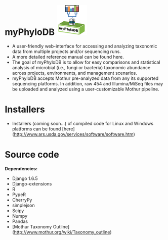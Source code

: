 # myPhyloDB       ![myPhyloDB Logo](media/images/myPhyloDB_Logo.png)

* A user-friendly web-interface for accessing and analyzing taxonomic data from multiple projects and/or sequencing runs.
* A more detailed reference manual can be found here.
* The goal of myPhyloDB is to allow for easy comparisons and statistical analysis of microbial (i.e., fungi or bacteria) taxonomic abundance across projects, environments, and management scenarios.
* myPhyloDB accepts Mothur pre-analyzed data from any its supported sequencing platforms. In addition, raw 454 and Illumina/MiSeq files may be uploaded and analyzed using a user-customizable Mothur pipeline.


# Installers
* Installers (coming soon...) of compiled code for Linux and Windows platforms can be found [here] (http://www.ars.usda.gov/services/software/software.htm)

# Source code
**Dependencies:**
* Django 1.6.5
* Django-extensions
* R
* PypeR
* CherryPy
* simplejson
* Scipy
* Numpy
* Pandas
* [Mothur Taxonomy Outline] (http://www.mothur.org/wiki/Taxonomy_outline)


